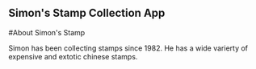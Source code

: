 Simon's Stamp Collection App
--

#About Simon's Stamp

Simon has been collecting stamps since 1982. He has a wide varierty of expensive and extotic chinese stamps.
